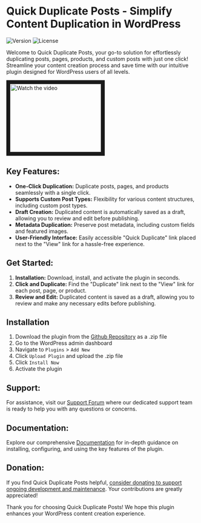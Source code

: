 # Quick Duplicate Posts - Simplify Content Duplication in WordPress

![Version](https://img.shields.io/badge/version-1.0.0-blue)
![License](https://img.shields.io/badge/license-GPL--2.0%2B-green)

Welcome to Quick Duplicate Posts, your go-to solution for effortlessly duplicating posts, pages, products, and custom posts with just one click! Streamline your content creation process and save time with our intuitive plugin designed for WordPress users of all levels.

<a href="http://www.youtube.com/watch?feature=player_embedded&v=nTQUwghvy5Q" target="_blank">
 <img src="http://img.youtube.com/vi/nTQUwghvy5Q/mqdefault.jpg" alt="Watch the video" width="240" height="180" border="10" />
</a>

## Key Features:

- **One-Click Duplication:** Duplicate posts, pages, and products seamlessly with a single click.
- **Supports Custom Post Types:** Flexibility for various content structures, including custom post types.
- **Draft Creation:** Duplicated content is automatically saved as a draft, allowing you to review and edit before publishing.
- **Metadata Duplication:** Preserve post metadata, including custom fields and featured images.
- **User-Friendly Interface:** Easily accessible "Quick Duplicate" link placed next to the "View" link for a hassle-free experience.

## Get Started:

1. **Installation:** Download, install, and activate the plugin in seconds.
2. **Click and Duplicate:** Find the "Duplicate" link next to the "View" link for each post, page, or product.
3. **Review and Edit:** Duplicated content is saved as a draft, allowing you to review and make any necessary edits before publishing.

## Installation

1. Download the plugin from the [Github Repository](https://github.com/lumumbapl/Schedulify) as a .zip file
2. Go to the WordPress admin dashboard
3. Navigate to `Plugins` > `Add New`
4. Click `Upload Plugin` and upload the .zip file
5. Click `Install Now`
6. Activate the plugin

## Support:

For assistance, visit our [Support Forum](https://github.com/wpcorner/quick-duplicate-posts/issues) where our dedicated support team is ready to help you with any questions or concerns.

## Documentation:

Explore our comprehensive [Documentation](https://github.com/wpcorner/quick-duplicate-posts/wiki/Documentation) for in-depth guidance on installing, configuring, and using the key features of the plugin.

## Donation:

If you find Quick Duplicate Posts helpful, [consider donating to support ongoing development and maintenance](https://github.com/sponsors/lumumbapl). Your contributions are greatly appreciated!

Thank you for choosing Quick Duplicate Posts! We hope this plugin enhances your WordPress content creation experience.
